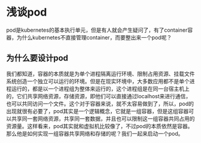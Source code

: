 # 浅谈pod
pod是kubernetes的基本执行单元，但是有人就会产生疑问了，有了container容器，为什么kubernetes不直接管理container，而要整出来一个pod呢？
## 为什么要设计pod
我们都知道，容器的本质就是为单个进程隔离运行环境、限制占用资源、挂载文件系统创造一个独立可以运行的环境。但是在现实环境中，大多数应用都不是单个进程运行的，都是以一个进程组为整体来运行的，这个进程组是在同一台宿主机上的，它们共享网络资源，存储资源，即他们可以直接通过localhost来进行通信，也可以共同访问一个文件。这个对于容器来说，就不太容易做到了，所以，pod的出现就很有必要了，pod其实是一个逻辑概念，它就是一组容器，但是这组容器可以共享同一套网络资源，共享同一套数据，并且也可以限制这一组容器共同占用的资源量。这样看来，pod其实就和虚拟机比较像了，不过pod的本质依然是容器。那么他是如何实现一组容器共享网络和存储的呢？我们一起来启动一个pod。
